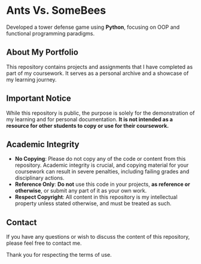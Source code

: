 # Ants Vs. SomeBees

Developed a tower defense game using **Python**, focusing on OOP and functional programming paradigms.

## About My Portfolio

This repository contains projects and assignments that I have completed as part of my coursework. It serves as a personal archive and a showcase of my learning journey.

## Important Notice

While this repository is public, the purpose is solely for the demonstration of my learning and for personal documentation. **It is not intended as a resource for other students to copy or use for their coursework.**

## Academic Integrity

- **No Copying**: Please do not copy any of the code or content from this repository. Academic integrity is crucial, and copying material for your coursework can result in severe penalties, including failing grades and disciplinary actions.
- **Reference Only**: **Do not** use this code in your projects, **as reference or otherwise**, or submit any part of it as your own work.
- **Respect Copyright**: All content in this repository is my intellectual property unless stated otherwise, and must be treated as such.

## Contact

If you have any questions or wish to discuss the content of this repository, please feel free to contact me.

Thank you for respecting the terms of use.
